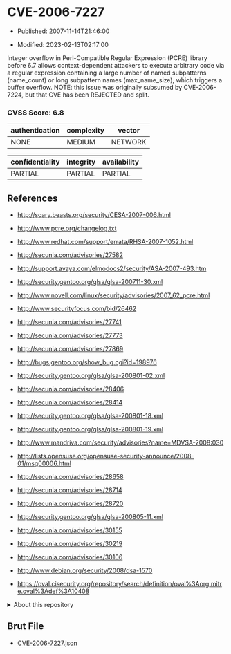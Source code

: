 # CVE-2006-7227

- Published: 2007-11-14T21:46:00

- Modified: 2023-02-13T02:17:00

Integer overflow in Perl-Compatible Regular Expression (PCRE) library before 6.7 allows context-dependent attackers to execute arbitrary code via a regular expression containing a large number of named subpatterns (name_count) or long subpattern names (max_name_size), which triggers a buffer overflow. NOTE: this issue was originally subsumed by CVE-2006-7224, but that CVE has been REJECTED and split.

### CVSS Score: **6.8**

| authentication | complexity | vector |
| --- | --- | --- |
| NONE | MEDIUM | NETWORK |

| confidentiality | integrity | availability |
| --- | --- | --- |
| PARTIAL | PARTIAL | PARTIAL |

## References

* http://scary.beasts.org/security/CESA-2007-006.html

* http://www.pcre.org/changelog.txt

* http://www.redhat.com/support/errata/RHSA-2007-1052.html

* http://secunia.com/advisories/27582

* http://support.avaya.com/elmodocs2/security/ASA-2007-493.htm

* http://security.gentoo.org/glsa/glsa-200711-30.xml

* http://www.novell.com/linux/security/advisories/2007_62_pcre.html

* http://www.securityfocus.com/bid/26462

* http://secunia.com/advisories/27741

* http://secunia.com/advisories/27773

* http://secunia.com/advisories/27869

* http://bugs.gentoo.org/show_bug.cgi?id=198976

* http://security.gentoo.org/glsa/glsa-200801-02.xml

* http://secunia.com/advisories/28406

* http://secunia.com/advisories/28414

* http://security.gentoo.org/glsa/glsa-200801-18.xml

* http://security.gentoo.org/glsa/glsa-200801-19.xml

* http://www.mandriva.com/security/advisories?name=MDVSA-2008:030

* http://lists.opensuse.org/opensuse-security-announce/2008-01/msg00006.html

* http://secunia.com/advisories/28658

* http://secunia.com/advisories/28714

* http://secunia.com/advisories/28720

* http://security.gentoo.org/glsa/glsa-200805-11.xml

* http://secunia.com/advisories/30155

* http://secunia.com/advisories/30219

* http://secunia.com/advisories/30106

* http://www.debian.org/security/2008/dsa-1570

* https://oval.cisecurity.org/repository/search/definition/oval%3Aorg.mitre.oval%3Adef%3A10408

<details>
<summary>About this repository</summary> 

  This repository is part of the project [Live Hack CVE](https://github.com/Live-Hack-CVE). Main website can be found [www.live-hack.org](https://www.live-hack.org) 
  
  Made by [Sn0wAlice](https://github.com/Sn0wAlice) for the people that care about security and need to have a feed of the latest CVEs. Hope you enjoy it, don't forget to star the repo and follow me on [Twitter](https://twitter.com/Sn0wAlice) and [Github](https://github.com/Sn0wAlice). And that is my [personnal website](https://www.alice-snow.me/)

  - [Home Page](https://github.com/Live-Hack-CVE)
  - [Framework](https://github.com/Live-Hack-CVE/cve-framework)
  - [CVE database](https://github.com/Live-Hack-CVE/full_database)
  - [Changelog](https://github.com/Live-Hack-CVE/Changelog)
</details>

## Brut File

* [CVE-2006-7227.json](https://raw.githubusercontent.com/Live-Hack-CVE/full_database/main/cves/2006/CVE-2006-7227.json)

